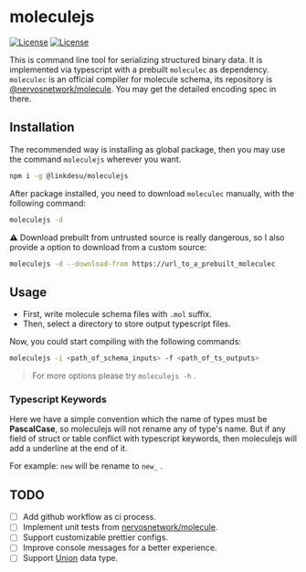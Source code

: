 # moleculejs

[![License](https://img.shields.io/github/license/linkdesu/moleculejs)](https://github.com/linkdesu/moleculejs/blob/develop/LICENSE)
[![License](https://img.shields.io/github/package-json/v/linkdesu/moleculejs)](https://github.com/linkdesu/moleculejs/releases)

This is command line tool for serializing structured binary data. It is implemented via typescript with a prebuilt `moleculec` 
as dependency. `moleculec` is an official compiler for molecule schema, its repository is [@nervosnetwork/molecule](https://github.com/nervosnetwork/molecule).
You may get the detailed encoding spec in there.


## Installation

The recommended way is installing as global package, then you may use the command `moleculejs` wherever you want.

```bash
npm i -g @linkdesu/moleculejs
```

After package installed, you need to download `moleculec` manually, with the following command:

```bash
moleculejs -d
```

⚠️ Download prebuilt from untrusted source is really dangerous, so I also provide a option to download from a custom source:

```bash
moleculejs -d --download-from https://url_to_a_prebuilt_moleculec
```


## Usage

- First, write molecule schema files with `.mol` suffix.
- Then, select a directory to store output typescript files.

Now, you could start compiling with the following commands:

```bash
moleculejs -i <path_of_schema_inputs> -f <path_of_ts_outputs>
```

> For more options please try `moleculejs -h` .

### Typescript Keywords

Here we have a simple convention which the name of types must be **PascalCase**, so moleculejs will not rename any of type's name. 
But if any field of struct or table conflict with typescript keywords, then moleculejs will add a underline at the end of it. 

For example: `new` will be rename to `new_` .


## TODO

- [ ] Add github workflow as ci process.
- [ ] Implement unit tests from [nervosnetwork/molecule](https://github.com/nervosnetwork/molecule/tree/master/test).
- [ ] Support customizable prettier configs.
- [ ] Improve console messages for a better experience.
- [ ] Support [Union](https://github.com/nervosnetwork/molecule/blob/master/docs/encoding_spec.md#union) data type.
